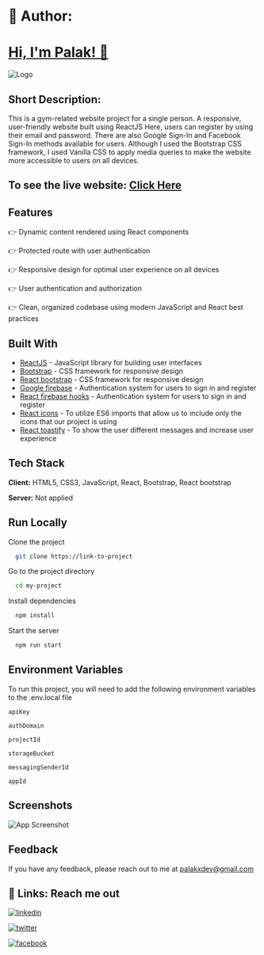 
# 🚀 Author:

# [Hi, I'm Palak! 👋](https://github.com/palakxdev)

![Logo](https://i.ibb.co/G3cpjC0/PERFECT-GYM.png)

## Short Description:
This is a gym-related website project for a single person. A responsive, user-friendly website built using ReactJS Here, users can register by using their email and password. There are also Google Sign-In and Facebook Sign-In methods available for users. Although I used the Bootstrap CSS framework, I used Vanilla CSS to apply media queries to make the website more accessible to users on all devices. 

## To see the live website: [Click Here](https://perfect-gym-dc72e.web.app/)

## Features

👉 Dynamic content rendered using React components

👉 Protected route with user authentication

👉 Responsive design for optimal user experience on all devices

👉 User authentication and authorization

👉 Clean, organized codebase using modern JavaScript and React best practices



## Built With

- [ReactJS](https://reactjs.org/) - JavaScript library for building user interfaces
- [Bootstrap](https://getbootstrap.com/) - CSS framework for responsive design
- [React bootstrap](https://react-bootstrap.github.io/) - CSS framework for responsive design
- [Google firebase](https://firebase.google.com/docs/auth/web/start) - Authentication system for users to sign in and register
- [React firebase hooks](https://github.com/CSFrequency/react-firebase-hooks) - Authentication system for users to sign in and register
- [React icons](https://react-icons.github.io/react-icons/) - To utilize ES6 imports that allow us to include only the icons that our project is using
- [React toastify](https://fkhadra.github.io/react-toastify/introduction) - To show the user different messages and increase user experience


## Tech Stack

**Client:** HTML5, CSS3, JavaScript, React, Bootstrap, React bootstrap

**Server:** Not applied

## Run Locally

Clone the project

```bash
  git clone https://link-to-project
```

Go to the project directory

```bash
  cd my-project
```

Install dependencies

```bash
  npm install
```

Start the server

```bash
  npm run start
```


## Environment Variables

To run this project, you will need to add the following environment variables to the .env.local file

`apiKey`

`authDomain`

`projectId`

`storageBucket`

`messagingSenderId`

`appId`

## Screenshots

![App Screenshot](https://i.ibb.co/jVVYFrg/newer.png)


## Feedback

If you have any feedback, please reach out to me at palakxdev@gmail.com

## 🔗 Links: Reach me out

[![linkedin](https://img.shields.io/badge/linkedin-0A66C2?style=for-the-badge&logo=linkedin&logoColor=white)](https://linkedin.com/in/palakxdev/) 

[![twitter](https://img.shields.io/badge/twitter-1DA1F2?style=for-the-badge&logo=twitter&logoColor=white)](https://twitter.com/palakxdev/)

[![facebook](https://img.shields.io/badge/facebook-0A66C2?style=for-the-badge&logo=facebook&logoColor=white)](https://facebook.com/palakxdev/)